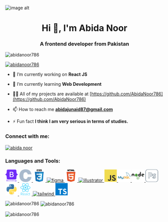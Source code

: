 ![image alt](https://sdmntprwestus.oaiusercontent.com/files/00000000-99a8-6230-99b5-ea3b380f25bc/raw?se=2025-07-07T20%3A01%3A50Z&sp=r&sv=2024-08-04&sr=b&scid=dda1b9b1-fa29-52df-a735-244e54b8a867&skoid=ea0c7534-f237-4ccd-b7ea-766c4ed977ad&sktid=a48cca56-e6da-484e-a814-9c849652bcb3&skt=2025-07-07T18%3A39%3A08Z&ske=2025-07-08T18%3A39%3A08Z&sks=b&skv=2024-08-04&sig=3KgpNaYwYqQ84npstj%2B7Oe%2B6cJp3Z7GjRK5r9ni3eFM%3D)

<h1 align="center">Hi 👋, I'm Abida Noor</h1>
<h3 align="center">A frontend developer from Pakistan</h3>

<p align="left"> <img src="https://komarev.com/ghpvc/?username=abidanoor786&label=Profile%20views&color=0e75b6&style=flat" alt="abidanoor786" /> </p>

<p align="left"> <a href="https://github.com/ryo-ma/github-profile-trophy"><img src="https://github-profile-trophy.vercel.app/?username=abidanoor786" alt="abidanoor786" /></a> </p>

- 🔭 I’m currently working on **React JS**

- 🌱 I’m currently learning **Web Development**

- 👨‍💻 All of my projects are available at [https://github.com/AbidaNoor786](https://github.com/AbidaNoor786)

- 📫 How to reach me **abidajunaid87@gmail.com**

- ⚡ Fun fact **I think I am very serious in terms of studies.**

<h3 align="left">Connect with me:</h3>
<p align="left">
<a href="https://linkedin.com/in/abida noor" target="blank"><img align="center" src="https://raw.githubusercontent.com/rahuldkjain/github-profile-readme-generator/master/src/images/icons/Social/linked-in-alt.svg" alt="abida noor" height="30" width="40" /></a>
</p>

<h3 align="left">Languages and Tools:</h3>
<p align="left"> <a href="https://getbootstrap.com" target="_blank" rel="noreferrer"> <img src="https://raw.githubusercontent.com/devicons/devicon/master/icons/bootstrap/bootstrap-plain-wordmark.svg" alt="bootstrap" width="40" height="40"/> </a> <a href="https://www.cprogramming.com/" target="_blank" rel="noreferrer"> <img src="https://raw.githubusercontent.com/devicons/devicon/master/icons/c/c-original.svg" alt="c" width="40" height="40"/> </a> <a href="https://www.w3schools.com/css/" target="_blank" rel="noreferrer"> <img src="https://raw.githubusercontent.com/devicons/devicon/master/icons/css3/css3-original-wordmark.svg" alt="css3" width="40" height="40"/> </a> <a href="https://www.figma.com/" target="_blank" rel="noreferrer"> <img src="https://www.vectorlogo.zone/logos/figma/figma-icon.svg" alt="figma" width="40" height="40"/> </a> <a href="https://www.w3.org/html/" target="_blank" rel="noreferrer"> <img src="https://raw.githubusercontent.com/devicons/devicon/master/icons/html5/html5-original-wordmark.svg" alt="html5" width="40" height="40"/> </a> <a href="https://www.adobe.com/in/products/illustrator.html" target="_blank" rel="noreferrer"> <img src="https://www.vectorlogo.zone/logos/adobe_illustrator/adobe_illustrator-icon.svg" alt="illustrator" width="40" height="40"/> </a> <a href="https://developer.mozilla.org/en-US/docs/Web/JavaScript" target="_blank" rel="noreferrer"> <img src="https://raw.githubusercontent.com/devicons/devicon/master/icons/javascript/javascript-original.svg" alt="javascript" width="40" height="40"/> </a> <a href="https://www.mysql.com/" target="_blank" rel="noreferrer"> <img src="https://raw.githubusercontent.com/devicons/devicon/master/icons/mysql/mysql-original-wordmark.svg" alt="mysql" width="40" height="40"/> </a> <a href="https://nodejs.org" target="_blank" rel="noreferrer"> <img src="https://raw.githubusercontent.com/devicons/devicon/master/icons/nodejs/nodejs-original-wordmark.svg" alt="nodejs" width="40" height="40"/> </a> <a href="https://www.photoshop.com/en" target="_blank" rel="noreferrer"> <img src="https://raw.githubusercontent.com/devicons/devicon/master/icons/photoshop/photoshop-line.svg" alt="photoshop" width="40" height="40"/> </a> <a href="https://www.python.org" target="_blank" rel="noreferrer"> <img src="https://raw.githubusercontent.com/devicons/devicon/master/icons/python/python-original.svg" alt="python" width="40" height="40"/> </a> <a href="https://reactjs.org/" target="_blank" rel="noreferrer"> <img src="https://raw.githubusercontent.com/devicons/devicon/master/icons/react/react-original-wordmark.svg" alt="react" width="40" height="40"/> </a> <a href="https://tailwindcss.com/" target="_blank" rel="noreferrer"> <img src="https://www.vectorlogo.zone/logos/tailwindcss/tailwindcss-icon.svg" alt="tailwind" width="40" height="40"/> </a> <a href="https://www.typescriptlang.org/" target="_blank" rel="noreferrer"> <img src="https://raw.githubusercontent.com/devicons/devicon/master/icons/typescript/typescript-original.svg" alt="typescript" width="40" height="40"/> </a> </p>

<p><img align="left" src="https://github-readme-stats.vercel.app/api/top-langs?username=abidanoor786&show_icons=true&locale=en&layout=compact" alt="abidanoor786" /></p>

<p>&nbsp;<img align="center" src="https://github-readme-stats.vercel.app/api?username=abidanoor786&show_icons=true&locale=en" alt="abidanoor786" /></p>

<p><img align="center" src="https://github-readme-streak-stats.herokuapp.com/?user=abidanoor786&" alt="abidanoor786" /></p>
